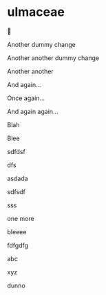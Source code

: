 # ulmaceae

:shrug:




Another dummy change

Another another dummy change

Another another

And again...

Once again...

And again again...

Blah

Blee

sdfdsf

dfs

asdada


sdfsdf

sss

one more

bleeee

fdfgdfg

abc

xyz

dunno
